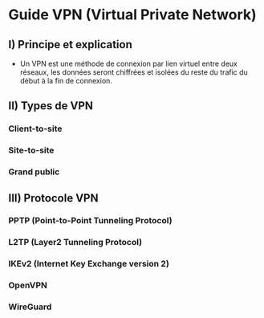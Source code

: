 # Guide VPN (Virtual Private Network)

## I) Principe et explication

* Un VPN est une méthode de connexion par lien virtuel entre deux réseaux, les données seront chiffrées et isolées du reste du trafic du début à la fin de connexion.

## II) Types de VPN

### Client-to-site

### Site-to-site

### Grand public

## III) Protocole VPN


### PPTP (Point-to-Point Tunneling Protocol)

### L2TP (Layer2 Tunneling Protocol)

### IKEv2 (Internet Key Exchange version 2)

### OpenVPN

### WireGuard

